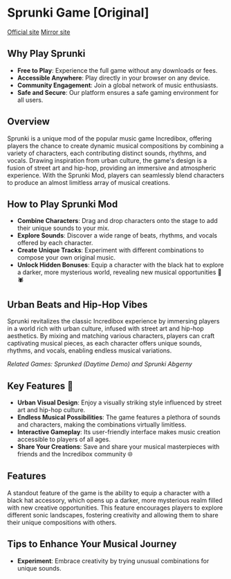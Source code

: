 # Sprunki Game [Original]

[Official site](https://sprunki.la/)
[Mirror site](https://sprunki-incredibox.org/)

## Why Play Sprunki
- **Free to Play**: Experience the full game without any downloads or fees.
- **Accessible Anywhere**: Play directly in your browser on any device.
- **Community Engagement**: Join a global network of music enthusiasts.
- **Safe and Secure**: Our platform ensures a safe gaming environment for all users.

## Overview
Sprunki is a unique mod of the popular music game Incredibox, offering players the chance to create dynamic musical compositions by combining a variety of characters, each contributing distinct sounds, rhythms, and vocals. Drawing inspiration from urban culture, the game's design is a fusion of street art and hip-hop, providing an immersive and atmospheric experience. With the Sprunki Mod, players can seamlessly blend characters to produce an almost limitless array of musical creations.

## How to Play Sprunki Mod
- **Combine Characters**: Drag and drop characters onto the stage to add their unique sounds to your mix.
- **Explore Sounds**: Discover a wide range of beats, rhythms, and vocals offered by each character.
- **Create Unique Tracks**: Experiment with different combinations to compose your own original music.
- **Unlock Hidden Bonuses**: Equip a character with the black hat to explore a darker, more mysterious world, revealing new musical opportunities 🎩🕷️

## Urban Beats and Hip-Hop Vibes
Sprunki revitalizes the classic Incredibox experience by immersing players in a world rich with urban culture, infused with street art and hip-hop aesthetics. By mixing and matching various characters, players can craft captivating musical pieces, as each character offers unique sounds, rhythms, and vocals, enabling endless musical variations.

*Related Games: Sprunked (Daytime Demo) and Sprunki Abgerny*

## Key Features 🌟
- **Urban Visual Design**: Enjoy a visually striking style influenced by street art and hip-hop culture.
- **Endless Musical Possibilities**: The game features a plethora of sounds and characters, making the combinations virtually limitless.
- **Interactive Gameplay**: Its user-friendly interface makes music creation accessible to players of all ages.
- **Share Your Creations**: Save and share your musical masterpieces with friends and the Incredibox community 🌐

## Features
A standout feature of the game is the ability to equip a character with a black hat accessory, which opens up a darker, more mysterious realm filled with new creative opportunities. This feature encourages players to explore different sonic landscapes, fostering creativity and allowing them to share their unique compositions with others.

## Tips to Enhance Your Musical Journey
- **Experiment**: Embrace creativity by trying unusual combinations for unique sounds.
